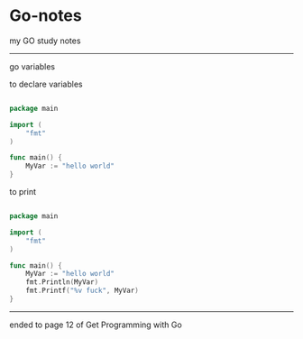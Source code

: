 # Go-notes
my GO study notes
________________ 

go variables 

to declare variables 

```go

package main

import (
	"fmt"
)

func main() {
	MyVar := "hello world"
}

```
to print 

```go

package main

import (
	"fmt"
)

func main() {
	MyVar := "hello world"
	fmt.Println(MyVar)
	fmt.Printf("%v fuck", MyVar)
}


```

__________________________

ended to page 12 of  Get Programming with Go

